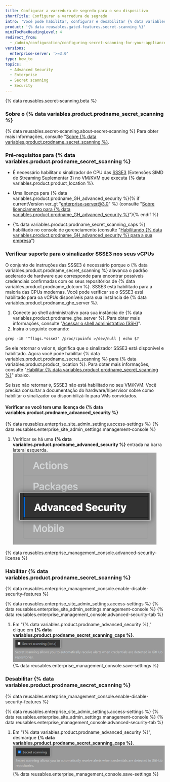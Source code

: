 ```yaml
---
title: Configurar a varredura de segredo para o seu dispositivo
shortTitle: Configurar a varredura de segredo
intro: 'Você pode habilitar, configurar e desabilitar {% data variables.product.prodname_secret_scanning %} para {% data variables.product.product_location %}. {% data variables.product.prodname_secret_scanning_caps %} permite aos usuários fazer a varredura de códigos para os segredos que se confirmaram acidentalmente.'
product: '{% data reusables.gated-features.secret-scanning %}'
miniTocMaxHeadingLevel: 4
redirect_from:
  - /admin/configuration/configuring-secret-scanning-for-your-appliance
versions:
  enterprise-server: '>=3.0'
type: how_to
topics:
  - Advanced Security
  - Enterprise
  - Secret scanning
  - Security
---
```


{% data reusables.secret-scanning.beta %}

### Sobre o {% data variables.product.prodname_secret_scanning %}

{% data reusables.secret-scanning.about-secret-scanning %} Para obter mais informações, consulte "[Sobre {% data variables.product.prodname_secret_scanning %}](/github/administering-a-repository/about-secret-scanning).

### Pré-requisitos para {% data variables.product.prodname_secret_scanning %}


- É necessário habilitar o sinalizador de CPU das [SSSE3](https://www.intel.com/content/dam/www/public/us/en/documents/manuals/64-ia-32-architectures-optimization-manual.pdf#G3.1106470) (Extensões SIMD de Streaming Suplementar 3) no VM/KVM que executa {% data variables.product.product_location %}.

- Uma licença para {% data variables.product.prodname_GH_advanced_security %}{% if currentVersion ver_gt "enterprise-server@3.0" %} (consulte "[Sobre licenciamento para {% data variables.product.prodname_GH_advanced_security %}](/admin/advanced-security/about-licensing-for-github-advanced-security)"){% endif %}

- {% data variables.product.prodname_secret_scanning_caps %} habilitado no console de gerenciamento (consulte "[Habilitando {% data variables.product.prodname_GH_advanced_security %} para a sua empresa](/admin/advanced-security/enabling-github-advanced-security-for-your-enterprise)")

### Verificar suporte para o sinalizador SSSE3 nos seus vCPUs

O conjunto de instruções das SSSE3 é necessário porque o {% data variables.product.prodname_secret_scanning %} alavanca o padrão acelerado de hardware que corresponde para encontrar possíveis credenciais confirmadas com os seus repositórios de {% data variables.product.prodname_dotcom %}. SSSE3 está habilitado para a maioria das CPUs modernas. Você pode verificar se o SSSE3 está habilitado para oa vCPUs disponíveis para sua instância de {% data variables.product.prodname_ghe_server %}.

1. Conecte ao shell administrativo para sua instância de {% data variables.product.prodname_ghe_server %}. Para obter mais informações, consulte "[Acessar o shell administrativo (SSH)](/admin/configuration/accessing-the-administrative-shell-ssh)".
2. Insira o seguinte comando:

```shell
grep -iE '^flags.*ssse3' /proc/cpuinfo >/dev/null | echo $?
```

Se ele retornar o valor `0`, significa que o sinalizador SSSE3 está disponível e habilitado. Agora você pode habilitar {% data variables.product.prodname_secret_scanning %} para {% data variables.product.product_location %}. Para obter mais informações, consulte "[Habilitar {% data variables.product.prodname_secret_scanning %}](#enabling-secret-scanning)" abaixo.

Se isso não retornar `0`, SSSE3 não está habilitado no seu VM/KVM. Você precisa consultar a documentação do hardware/hipervisor sobre como habilitar o sinalizador ou disponibilizá-lo para VMs convidados.

#### Verificar se você tem uma licença de {% data variables.product.prodname_advanced_security %}

{% data reusables.enterprise_site_admin_settings.access-settings %}
{% data reusables.enterprise_site_admin_settings.management-console %}
1. Verificar se há uma **{% data variables.product.prodname_advanced_security %}** entrada na barra lateral esquerda. ![Barra lateral de segurança avançada](/assets/images/enterprise/management-console/sidebar-advanced-security.png)

{% data reusables.enterprise_management_console.advanced-security-license %}

### Habilitar {% data variables.product.prodname_secret_scanning %}

{% data reusables.enterprise_management_console.enable-disable-security-features %}

{% data reusables.enterprise_site_admin_settings.access-settings %}
{% data reusables.enterprise_site_admin_settings.management-console %}
{% data reusables.enterprise_management_console.advanced-security-tab %}
1. Em "{% data variables.product.prodname_advanced_security %}," clique em **{% data variables.product.prodname_secret_scanning_caps %}**. ![Caixa de seleção para habilitar ou desabilitar {% data variables.product.prodname_secret_scanning %}](/assets/images/enterprise/management-console/enable-secret-scanning-checkbox.png)
{% data reusables.enterprise_management_console.save-settings %}

### Desabilitar {% data variables.product.prodname_secret_scanning %}

{% data reusables.enterprise_management_console.enable-disable-security-features %}

{% data reusables.enterprise_site_admin_settings.access-settings %}
{% data reusables.enterprise_site_admin_settings.management-console %}
{% data reusables.enterprise_management_console.advanced-security-tab %}
1. Em "{% data variables.product.prodname_advanced_security %}", desmarque **{% data variables.product.prodname_secret_scanning_caps %}**. ![Caixa de seleção para habilitar ou desabilitar {% data variables.product.prodname_secret_scanning %}](/assets/images/enterprise/management-console/secret-scanning-disable.png)
{% data reusables.enterprise_management_console.save-settings %}
